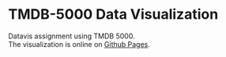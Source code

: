 # TMDB-5000 Data Visualization  
Datavis assignment using TMDB 5000.  
The visualization is online on [Github Pages](https://brenoalef.github.io/tmdb_5000_datavis/).  
